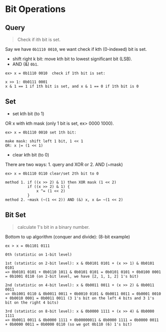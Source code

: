 # Bit Operations

## Query

> Check if ith bit is set.

Say we have `0b1110 0010`, we want check if kth (0-indexed) bit is set.

- shift right k bit: move kth bit to lowest significant bit (LSB).
- AND (&) `0b1`.

```text
ex> x = 0b1110 0010  check if 1th bit is set:

x >> 1: 0b0111 0001
x & 1 == 1 if 1th bit is set, and x & 1 == 0 if 1th bit is 0
```

## Set

- set kth bit (to 1)

OR x with kth mask (only 1 bit is set, ex> 0000 1000).

```text
ex> x = 0b1110 0010 set 1th bit:

make mask: shift left 1 bit, 1 << 1
OR: x |= (1 << 1)
```

- clear kth bit (to 0)

There are two ways: 1. query and XOR or 2. AND (~mask)

```text
ex> x = 0b1110 0110 clear/set 2th bit to 0

method 1. if ((x >> 2) & 1) then XOR mask (1 << 2)
          if ((x >> 2) & 1) {
              x ^= (1 << 2)
          }
method 2. ~mask (~(1 << 2)) AND (&) x, x &= ~(1 << 2)
```

## Bit Set

> calculate 1's bit in a binary number.

Bottom to up algorithm (conquer and divide): (8-bit example)

```text
ex > x = 0b1101 0111

0th (statistic on 1-bit level)

1st (statistic on 2-bit level): x & 0b0101 0101 + (x >> 1) & 0b0101 0101
=> 0b0101 0101 + 0b0110 1011 & 0b0101 0101 = 0b0101 0101 + 0b0100 0001 = 0b1001 0110 (on 2-bit level, we have [2, 1, 1, 2] 1's bit)

2nd (statistic on 4-bit level): x & 0b0011 0011 + (x >> 2) & 0b0011 0011
=> 0b1001 0110 & 0b0011 0011 + 0b0010 0101 & 0b0011 0011 = 0b0001 0010 + 0b0010 0001 = 0b0011 0011 (3 1's bit on the left 4 bits and 3 1's bit on the right 4 bits)

3rd (statistic on 8-bit level): x & 0b0000 1111 + (x >> 4) & 0b0000 1111
=> 0b0011 0011 & 0b0000 1111 + 0b00000011 & 0b0000 1111 = 0b0000 0011 + 0b0000 0011 = 0b0000 0110 (so we got 0b110 (6) 1's bit)
```

```c++

```